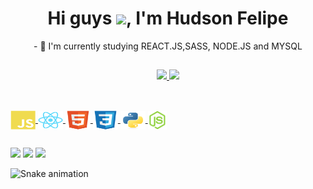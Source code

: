 <h1 align="center">Hi guys <img src="https://raw.githubusercontent.com/kaueMarques/kaueMarques/master/hi.gif">, I'm Hudson Felipe</h1>


<p align="center">- 🌱 I'm currently studying REACT.JS,SASS, NODE.JS and MYSQL</p>

 ##



<div align="center">
  <a href="https://github.com/ganimedes96">
  <img wight = "180em" height="150em" src="https://github-readme-stats.vercel.app/api?username=ganimedes96&show_icons=true&theme=dracula&include_all_commits=true&count_private=true"/>
  <img wight = "180em" height="150em" src="https://github-readme-stats.vercel.app/api/top-langs/?username=ganimedes96&layout=compact&langs_count=7&theme=dracula"/>
</div>
  
##
  
    
  <div style="display: inline_block"><br>
  <img align="center" alt="felix-Js" height="30" width="40" src="https://raw.githubusercontent.com/devicons/devicon/master/icons/javascript/javascript-plain.svg">
  <img align="center" alt="felix-React" height="30" width="40" src="https://raw.githubusercontent.com/devicons/devicon/master/icons/react/react-original.svg">
  <img align="center" alt="felix-HTML" height="30" width="40" src="https://raw.githubusercontent.com/devicons/devicon/master/icons/html5/html5-original.svg">
  <img align="center" alt="felx-CSS" height="30" width="40" src="https://raw.githubusercontent.com/devicons/devicon/master/icons/css3/css3-original.svg">
  <img align="center" alt="felix-Python" height="30" width="40" src="https://raw.githubusercontent.com/devicons/devicon/master/icons/python/python-original.svg">
   <img align="center" alt="felix-NodeJs" height="30" width="30" src="https://raw.githubusercontent.com/devicons/devicon/master/icons/nodejs/nodejs-original.svg">
</div>
  
 ##
 
 <div> 
 <a href="https://discord.com/channels/@me" target="_blank"><img src="https://img.shields.io/badge/Discord-7289DA?style=for-the-badge&logo=discord&logoColor=white" target="_blank"></a> 
  <a href = "mailto:hudsonfelix69@gmail.com"><img src="https://img.shields.io/badge/-Gmail-%23333?style=for-the-badge&logo=gmail&logoColor=white" target="_blank"></a>
  <a href="https://www.linkedin.com/in/hudson-felix-577305215/" target="_blank"><img src="https://img.shields.io/badge/-LinkedIn-%230077B5?style=for-the-badge&logo=linkedin&logoColor=white" target="_blank"></a> 
 
  ![Snake animation](https://github.com/ganimedes96/ganimedes96/blob/output/github-contribution-grid-snake.svg)
 
</div>

